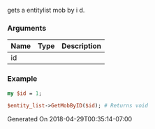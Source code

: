 gets a entitylist mob by i d.
### Arguments
**Name**|**Type**|**Description**
:---|:---|:---
id||

### Example

```perl
my $id = 1;

$entity_list->GetMobByID($id); # Returns void
```


Generated On 2018-04-29T00:35:14-07:00
